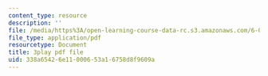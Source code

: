 ```yaml
---
content_type: resource
description: ''
file: /media/https%3A/open-learning-course-data-rc.s3.amazonaws.com/6-0002-introduction-to-computational-thinking-and-data-science-fall-2016/338a65426e11000653a16758d8f9609a_uK5yvoXnkSk.pdf
file_type: application/pdf
resourcetype: Document
title: 3play pdf file
uid: 338a6542-6e11-0006-53a1-6758d8f9609a
---
```


